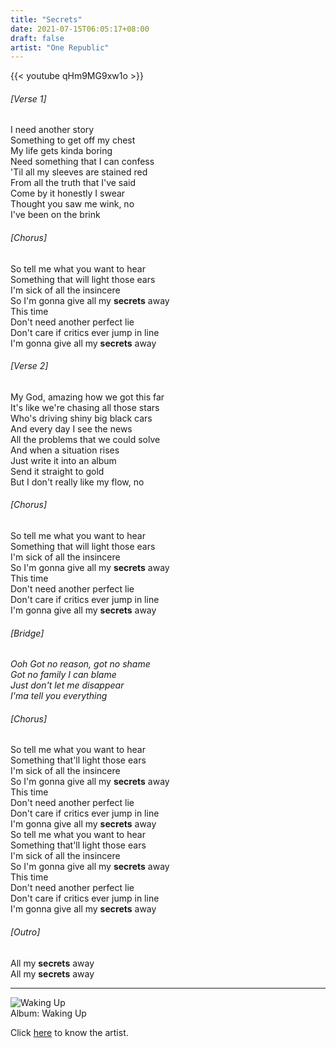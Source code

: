 ```yaml
---
title: "Secrets"
date: 2021-07-15T06:05:17+08:00
draft: false
artist: "One Republic"
---
```


{{< youtube qHm9MG9xw1o >}}

###### [Verse 1]  
I need another story  
Something to get off my chest  
My life gets kinda boring  
Need something that I can confess  
'Til all my sleeves are stained red  
From all the truth that I've said  
Come by it honestly I swear  
Thought you saw me wink, no  
I've been on the brink  
###### [Chorus]
So tell me what you want to hear  
Something that will light those ears  
I'm sick of all the insincere  
So I'm gonna give all my __secrets__ away  
This time  
Don't need another perfect lie  
Don't care if critics ever jump in line  
I'm gonna give all my __secrets__ away  
###### [Verse 2] 
My God, amazing how we got this far  
It's like we're chasing all those stars  
Who's driving shiny big black cars  
And every day I see the news  
All the problems that we could solve  
And when a situation rises  
Just write it into an album  
Send it straight to gold  
But I don't really like my flow, no  
###### [Chorus]
So tell me what you want to hear  
Something that will light those ears  
I'm sick of all the insincere  
So I'm gonna give all my __secrets__ away  
This time  
Don't need another perfect lie  
Don't care if critics ever jump in line  
I'm gonna give all my __secrets__ away  
###### [Bridge]
*Ooh*
*Got no reason, got no shame*  
*Got no family I can blame*  
*Just don't let me disappear*  
*I'ma tell you everything*  
###### [Chorus]
So tell me what you want to hear  
Something that'll light those ears  
I'm sick of all the insincere  
So I'm gonna give all my __secrets__ away  
This time  
Don't need another perfect lie  
Don't care if critics ever jump in line  
I'm gonna give all my __secrets__ away  
So tell me what you want to hear  
Something that'll light those ears  
I'm sick of all the insincere  
So I'm gonna give all my __secrets__ away  
This time  
Don't need another perfect lie  
Don't care if critics ever jump in line  
I'm gonna give all my __secrets__ away  
###### [Outro]
All my __secrets__ away  
All my __secrets__ away  
***
![Waking Up](/WakingUp.png)  
Album: Waking Up

Click [here](https://en.wikipedia.org/wiki/OneRepublic) to know the artist.